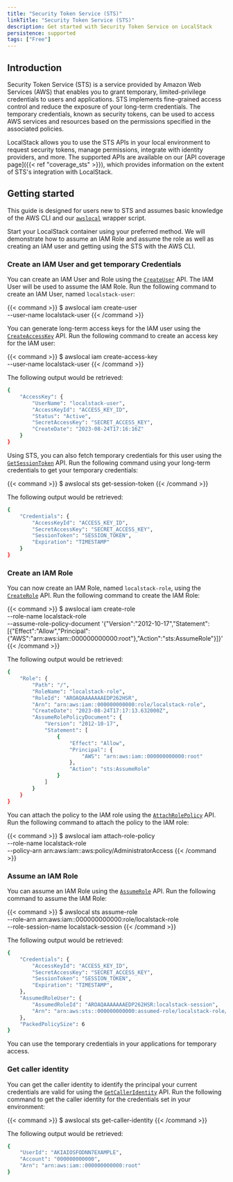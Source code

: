 ```yaml
---
title: "Security Token Service (STS)"
linkTitle: "Security Token Service (STS)"
description: Get started with Security Token Service on LocalStack
persistence: supported
tags: ["Free"]
---
```


## Introduction

Security Token Service (STS) is a service provided by Amazon Web Services (AWS) that enables you to grant temporary, limited-privilege credentials to users and applications.
STS implements fine-grained access control and reduce the exposure of your long-term credentials.
The temporary credentials, known as security tokens, can be used to access AWS services and resources based on the permissions specified in the associated policies.

LocalStack allows you to use the STS APIs in your local environment to request security tokens, manage permissions, integrate with identity providers, and more.
The supported APIs are available on our [API coverage page]({{< ref "coverage_sts" >}}), which provides information on the extent of STS's integration with LocalStack.

## Getting started

This guide is designed for users new to STS and assumes basic knowledge of the AWS CLI and our [`awslocal`](https://github.com/localstack/awscli-local) wrapper script.

Start your LocalStack container using your preferred method.
We will demonstrate how to assume an IAM Role and assume the role as well as creating an IAM user and getting using the STS with the AWS CLI.

### Create an IAM User and get temporary Credentials

You can create an IAM User and Role using the [`CreateUser`](https://docs.aws.amazon.com/STS/latest/APIReference/API_CreateUser.html) API.
The IAM User will be used to assume the IAM Role.
Run the following command to create an IAM User, named `localstack-user`:

{{< command >}}
$ awslocal iam create-user \
    --user-name localstack-user
{{< /command >}}

You can generate long-term access keys for the IAM user using the [`CreateAccessKey`](https://docs.aws.amazon.com/STS/latest/APIReference/API_CreateAccessKey.html) API.
Run the following command to create an access key for the IAM user:

{{< command >}}
$ awslocal iam create-access-key \
    --user-name localstack-user
{{< /command >}}

The following output would be retrieved:

```bash
{
    "AccessKey": {
        "UserName": "localstack-user",
        "AccessKeyId": "ACCESS_KEY_ID",
        "Status": "Active",
        "SecretAccessKey": "SECRET_ACCESS_KEY",
        "CreateDate": "2023-08-24T17:16:16Z"
    }
}
```

Using STS, you can also fetch temporary credentials for this user using the [`GetSessionToken`](https://docs.aws.amazon.com/STS/latest/APIReference/API_GetSessionToken.html) API.
Run the following command using your long-term credentials to get your temporary credentials:

{{< command >}}
$ awslocal sts get-session-token
{{< /command >}}

The following output would be retrieved:

```bash
{
    "Credentials": {
        "AccessKeyId": "ACCESS_KEY_ID",
        "SecretAccessKey": "SECRET_ACCESS_KEY",
        "SessionToken": "SESSION_TOKEN",
        "Expiration": "TIMESTAMP"
    }
}
```

### Create an IAM Role

You can now create an IAM Role, named `localstack-role`, using the [`CreateRole`](https://docs.aws.amazon.com/STS/latest/APIReference/API_CreateRole.html) API.
Run the following command to create the IAM Role:

{{< command >}}
$ awslocal iam create-role \
    --role-name localstack-role \
    --assume-role-policy-document '{"Version":"2012-10-17","Statement":[{"Effect":"Allow","Principal":{"AWS":"arn:aws:iam::000000000000:root"},"Action":"sts:AssumeRole"}]}'
{{< /command >}}

The following output would be retrieved:

```bash
{
    "Role": {
        "Path": "/",
        "RoleName": "localstack-role",
        "RoleId": "AROAQAAAAAAAEDP262HSR",
        "Arn": "arn:aws:iam::000000000000:role/localstack-role",
        "CreateDate": "2023-08-24T17:17:13.632000Z",
        "AssumeRolePolicyDocument": {
            "Version": "2012-10-17",
            "Statement": [
                {
                    "Effect": "Allow",
                    "Principal": {
                        "AWS": "arn:aws:iam::000000000000:root"
                    },
                    "Action": "sts:AssumeRole"
                }
            ]
        }
    }
}
```

You can attach the policy to the IAM role using the [`AttachRolePolicy`](https://docs.aws.amazon.com/STS/latest/APIReference/API_AttachRolePolicy.html) API.
Run the following command to attach the policy to the IAM role:

{{< command >}}
$ awslocal iam attach-role-policy \
    --role-name localstack-role \
    --policy-arn arn:aws:iam::aws:policy/AdministratorAccess
{{< /command >}}

### Assume an IAM Role

You can assume an IAM Role using the [`AssumeRole`](https://docs.aws.amazon.com/STS/latest/APIReference/API_AssumeRole.html) API.
Run the following command to assume the IAM Role:

{{< command >}}
$ awslocal sts assume-role \
    --role-arn arn:aws:iam::000000000000:role/localstack-role \
    --role-session-name localstack-session
{{< /command >}}

The following output would be retrieved:

```bash
{
    "Credentials": {
        "AccessKeyId": "ACCESS_KEY_ID",
        "SecretAccessKey": "SECRET_ACCESS_KEY",
        "SessionToken": "SESSION_TOKEN",
        "Expiration": "TIMESTAMP",
    },
    "AssumedRoleUser": {
        "AssumedRoleId": "AROAQAAAAAAAEDP262HSR:localstack-session",
        "Arn": "arn:aws:sts::000000000000:assumed-role/localstack-role/localstack-session"
    },
    "PackedPolicySize": 6
}
```

You can use the temporary credentials in your applications for temporary access.

### Get caller identity

You can get the caller identity to identify the principal your current credentials are valid for using the [`GetCallerIdentity`](https://docs.aws.amazon.com/STS/latest/APIReference/API_GetCallerIdentity.html) API.
Run the following command to get the caller identity for the credentials set in your environment:

{{< command >}}
$ awslocal sts get-caller-identity
{{< /command >}}

The following output would be retrieved:

```bash
{
    "UserId": "AKIAIOSFODNN7EXAMPLE",
    "Account": "000000000000",
    "Arn": "arn:aws:iam::000000000000:root"
}
```
